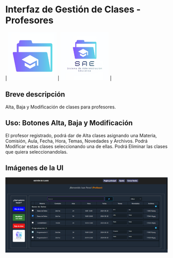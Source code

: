 # Interfaz de Gestión de Clases - Profesores
| <img src="/assets/img/icono.png" alt="Esto es el icono del sistema" width="150"/> | <img src="/assets/img/logo.png" alt="Esto es el logo del sistema" width="150"/> |

## Breve descripción
Alta, Baja y Modificación de clases para profesores.

## Uso: Botones Alta, Baja y Modificación
El profesor registrado, podrá dar de Alta clases asignando una Materia, Comisión, Aula, Fecha, Hora, Temas, Novedades y Archivos.
Podrá Modificar estas clases seleccionando una de ellas.
Podrá Eliminar las clases que quiera seleccionandolas.

## Imágenes de la UI

![alt text](/assets/img/screen1-markdown.png "Captura de pantalla del sistema de gestión de clases")